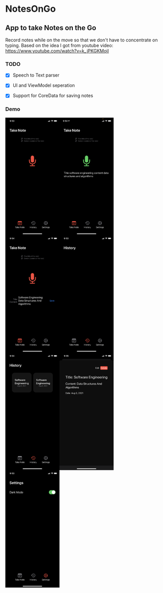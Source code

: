 # NotesOnGo

## App to take Notes on the Go
Record notes while on the move so that we don't have to concentrate on typing.
Based on the idea I got from youtube video: https://www.youtube.com/watch?v=k_jPKGKMojI

### TODO
- [x] Speech to Text parser
- [x] UI and ViewModel seperation
- [x] Support for CoreData for saving notes


### Demo
<img src="https://github.com/ghmanoj/NotesOnGo/blob/f52f4165374a6a637e09be5ff31de6a833662f2b/demo/1.PNG" width=170 align=left>
<img src="https://github.com/ghmanoj/NotesOnGo/blob/f52f4165374a6a637e09be5ff31de6a833662f2b/demo/1_1.PNG" width=170 align=left>
<img src="https://github.com/ghmanoj/NotesOnGo/blob/f52f4165374a6a637e09be5ff31de6a833662f2b/demo/1_2.PNG" width=170 align=left>
<img src="https://github.com/ghmanoj/NotesOnGo/blob/f52f4165374a6a637e09be5ff31de6a833662f2b/demo/2.PNG" width=170 align=left>
<img src="https://github.com/ghmanoj/NotesOnGo/blob/f52f4165374a6a637e09be5ff31de6a833662f2b/demo/2_1.PNG" width=170 align=left>
<img src="https://github.com/ghmanoj/NotesOnGo/blob/f52f4165374a6a637e09be5ff31de6a833662f2b/demo/2_2.PNG" width=170 align=left>
<img src="https://github.com/ghmanoj/NotesOnGo/blob/f52f4165374a6a637e09be5ff31de6a833662f2b/demo/3.PNG" width=170 align=left>


